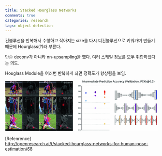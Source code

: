 ```yaml
---
title: Stacked Hourglass Networks
comments: true
categories: research
tags: object detection
---
```


컨볼루션을 반복해서 수행하고 작아지는 size를 다시 디컨볼루션으로 키워가며 만들기 때문에 Hourglass(?)라 부른다.  

단순 deconv가 아니라 nn-upsampling을 했다. 여러 스케일 정보를 모두 취합하겠다는 의도.

Houglass Module을 여러번 반복하게 되면 정확도가 향상됨을 보임.

![img](assets/Hourglass.gif)

[Refenrence]  
http://openresearch.ai/t/stacked-hourglass-networks-for-human-pose-estimation/68

